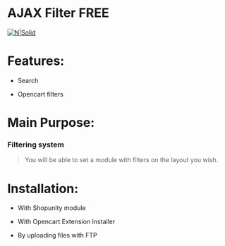 # AJAX Filter FREE


[![N|Solid](https://www.opencart.com/application/view/image/icon/opencart-logo.png)](https://www.opencart.com/index.php?route=marketplace/extension/info&extension_id=31200)


# Features:

- Search

- Opencart filters



# Main Purpose:

### Filtering system
> You will be able to set a module with filters on the layout you wish.


# Installation:

- With Shopunity module

- With Opencart Extension Installer

- By uploading files with FTP